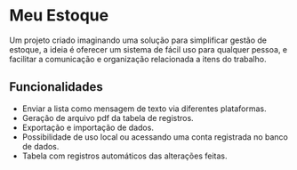 # Meu Estoque

Um projeto criado imaginando uma solução para simplificar gestão de estoque, a ideia é oferecer um sistema de fácil uso para qualquer pessoa, e facilitar a comunicação e organização relacionada a itens do trabalho.

## Funcionalidades

-   Enviar a lista como mensagem de texto via diferentes plataformas.
-   Geração de arquivo pdf da tabela de registros.
-   Exportação e importação de dados.
-   Possibilidade de uso local ou acessando uma conta registrada no banco de dados.
-   Tabela com registros automáticos das alterações feitas.
